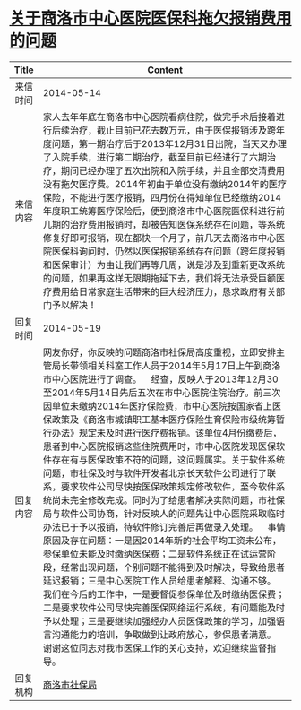 # <a href="http://www.shangluo.gov.cn/zmhd/ldxxxx.jsp?urltype=leadermail.LeaderMailContentUrl&wbtreeid=1112&leadermailid=2465">关于商洛市中心医院医保科拖欠报销费用的问题</a>
| Title |                                                                                                                                                                                                                                                                                                                             Content                                                                                                                                                                                                                                                                                                                              |
|:-----:|------------------------------------------------------------------------------------------------------------------------------------------------------------------------------------------------------------------------------------------------------------------------------------------------------------------------------------------------------------------------------------------------------------------------------------------------------------------------------------------------------------------------------------------------------------------------------------------------------------------------------------------------------------------|
| 来信时间  | 2014-05-14                                                                                                                                                                                                                                                                                                                                                                                                                                                                                                                                                                                                                                                       |
| 来信内容  | 家人去年年底在商洛市中心医院看病住院，做完手术后接着进行后续治疗，截止目前已花去数万元，由于医保报销涉及跨年度问题，第一期治疗后于2013年12月31日出院，当天又办理了入院手续，进行第二期治疗，截至目前已经进行了六期治疗，期间已经办理了五次出院和入院手续，并且全部交清费用没有拖欠医疗费。2014年初由于单位没有缴纳2014年的医疗保险，不能进行医疗报销，四月份在得知单位已经缴纳2014年度职工统筹医疗保险后，便到商洛市中心医院医保科进行前几期的治疗费用报销时，却被告知医保系统存在问题，等系统修复好即可报销，现在都快一个月了，前几天去商洛市中心医院医保科询问时，仍然以医保报销系统存在问题（跨年度报销和医保审计）为由让我们再等几周，说是涉及到重新更改系统的问题，如果再这样无限期拖延下去，我们将无法承受巨额医疗费用给日常家庭生活带来的巨大经济压力，恳求政府有关部门予以解决！                                                                                                                                                                                                                                                           |
| 回复时间  | 2014-05-19                                                                                                                                                                                                                                                                                                                                                                                                                                                                                                                                                                                                                                                       |
| 回复内容  | 网友你好，你反映的问题商洛市社保局高度重视，立即安排主管局长带领相关科室工作人员于2014年5月17日上午到商洛市中心医院进行了调查。    经查，反映人于2013年12月30至2014年5月14日先后五次在市中心医院住院治疗。前三次因单位未缴纳2014年医疗保险费，市中心医院按国家省上医保政策及《商洛市城镇职工基本医疗保险生育保险市级统筹暂行办法》规定未及时进行医疗费报销。该单位4月份缴费后，患者到中心医院报销这些住院费用时，市中心医院发现医保软件存在有与医保政策不符的问题，这问题属实。关于软件系统问题，市社保及时与软件开发者北京长天软件公司进行了联系，要求软件公司尽快按医保政策规定修改软件，至今软件系统尚未完全修改完成。同时为了给患者解决实际问题，市社保局与软件公司协商，针对反映人的问题先让中心医院采取临时办法已于予以报销，待软件修订完善后再做录入处理。    事情原因及存在问题：一是因2014年新的社会平均工资未公布，参保单位未能及时缴纳医保费；二是软件系统正在试运营阶段，经常出现问题，个别问题不能得到及时解决，导致给患者延迟报销；三是中心医院工作人员给患者解释、沟通不够。    我们在今后的工作中，一是要督促参保单位及时缴纳医保费；二是要求软件公司尽快完善医保网络运行系统，有问题能及时予以处理；三是要继续加强经办人员医保政策的学习，加强语言沟通能力的培训，争取做到让政府放心，参保患者满意。    谢谢这位同志对我市医保工作的关心支持，欢迎继续监督指导。 |
| 回复机构  | <a href="../../categories/agencies/商洛市社保局.md">商洛市社保局</a>                                                                                                                                                                                                                                                                                                                                                                                                                                                                                                                                                                                                         |